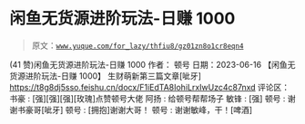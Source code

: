 # 闲鱼无货源进阶玩法-日赚 1000

> 原文：[`www.yuque.com/for_lazy/thfiu8/gz01zn8o1cr8eqn4`](https://www.yuque.com/for_lazy/thfiu8/gz01zn8o1cr8eqn4)

<ne-h2 id="6a209f92" data-lake-id="6a209f92"><ne-heading-ext><ne-heading-anchor></ne-heading-anchor><ne-heading-fold></ne-heading-fold></ne-heading-ext><ne-heading-content><ne-text id="uf007d1f1">(41 赞)闲鱼无货源进阶玩法-日赚 1000</ne-text></ne-heading-content></ne-h2> <ne-p id="u8b95a193" data-lake-id="u8b95a193"><ne-text id="u534c8558">作者： 顿号</ne-text></ne-p> <ne-p id="u780cc8a8" data-lake-id="u780cc8a8"><ne-text id="u9dc2ef9f">日期：2023-06-16</ne-text></ne-p> <ne-p id="ud6e3f85a" data-lake-id="ud6e3f85a"><ne-text id="uac3b9240">【闲鱼无货源进阶玩法-日赚 1000】</ne-text></ne-p> <ne-p id="uc05372bc" data-lake-id="uc05372bc"><ne-text id="u9514ffbf">生财萌新第三篇文章[呲牙]</ne-text></ne-p> <ne-p id="u230089db" data-lake-id="u230089db">[<ne-text id="ue9311f9f">https://t8g8dj5sso.feishu.cn/docx/F1iEdTA8IohiLrxIwUzc4c87nxd</ne-text>](https://t8g8dj5sso.feishu.cn/docx/F1iEdTA8IohiLrxIwUzc4c87nxd)</ne-p> <ne-hole id="ucb23d9af" data-lake-id="ucb23d9af"><ne-card data-card-name="hr" data-card-type="block" id="OkPS7" data-event-boundary="card"><ne-p id="u0b4fcc18" data-lake-id="u0b4fcc18"><ne-text id="ud19a55bd">评论区：</ne-text></ne-p> <ne-p id="uc735c265" data-lake-id="uc735c265"><ne-text id="u7f88c542">书豪 : [强][强][强][玫瑰]点赞顿号大佬</ne-text> <ne-text id="ucaee6156">阿扬 : 给顿号帮帮场子</ne-text> <ne-text id="ub5cd2c1a">敏锋 : [强]</ne-text> <ne-text id="ucbf4f2a5">顿号 : 谢谢书豪哥[呲牙]</ne-text> <ne-text id="u3008b632">顿号 : [拥抱]谢谢大哥！</ne-text> <ne-text id="u3f71644a">顿号 : 谢谢敏峰，干！[啤酒]</ne-text></ne-p></ne-card></ne-hole>